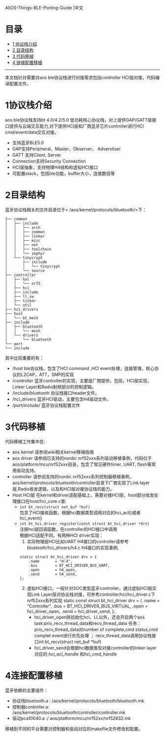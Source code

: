 AliOS-Things-BLE-Porting-Guide |中文

# 目录

* [1 协议栈介绍](#1协议栈介绍)
* [2 目录结构](#2目录结构)
* [3 代码移植](#3代码移植)
* [4 链接配置移植](4#链接配置移植)
---

本文档针对需要对aos ble协议栈进行对接需求包括controller HCI层对接，代码编译配置文件。

# 1协议栈介绍
aos ble协议栈支持bt 4.0/4.2/5.0 低功耗核心协议栈，对上提供GAP/GATT层接口提供与云端交互能力,对下提供HCI层和厂商蓝牙芯片controller进行HCI cmd/event/data交互对接。
- 支持蓝牙BLE5.0 
- GAP支持Peripheral，Master，Observer， Adverstiser
- GATT 支持Client, Server
- Connection支持Security Connection
- HCI层抽象，支持物理H4结构和虚拟HCI接口
- 可配置stack，包括ble功能，buffer大小，连接数目等
# 2目录结构
蓝牙协议栈相关的文件目录位于< /aos/kernel/protocols/bluetooth/>下：
```
├── common
│   ├── include
│   │   ├── arch
│   │   ├── common
│   │   ├── linker
│   │   ├── misc
│   │   ├── net
│   │   ├── toolchain
│   │   └── zephyr
│   └── tinycrypt
│       ├── include
│       │   └── tinycrypt
│       └── source
├── controller
│   ├── hal
│   │   └── nrf5
│   ├── hci
│   ├── include
│   ├── ll_sw
│   ├── ticker
│   └── util
├── hci_drivers
├── host
│   └── bt_mesh
├── include
│   ├── bluetooth
│   │   └── mesh
│   └── drivers
│       └── bluetooth
└── port
└── include
```
其中比较重要的有：
- /host
 ble协议栈，包含了HCI command ,HCI event处理，连接管理，核心协议的L2CAP，ATT，SMP的实现
- /controller
 蓝牙controller的实现，主要是厂商提供，包括，HCI层实现，Linker Layer和Radio射频部分的控制逻辑。
- /include/bluetooth
 协议栈接口header文件。
- /hci_drivers
 蓝牙HCI驱动，主要包含H4驱动文件。
- /port/include/
 蓝牙协议栈配置文件
# 3代码移植
代码移植工作集中在:
- aos kernel
   请参阅wiki相关kernel移植指南
- aos driver
   请参阅已支持的nordic nrf52xxx系列驱动移植事例，代码位于aos/platform/mcu/nrf52xxx目录，包含了常见硬件timer, UART, flash等常用驱动支持。
- controller
   请参阅支持的nordic nrf52xxx系列控制器移植事例，aos/kernel/protocols/bluetooth/controller目录下厂商实现了Link layer层,Radio收发逻辑，以及和HCI层对接协议栈的能力。
- Host HCI层
   在kernel和driver适配基础上，需要对接HCI层，host部分收发处理接口在host/hci_core.c里:
   - `int bt_recv(struct net_buf *buf)`  
     包含了HCI接收函数，根据hci数据类型调用对应的hci_acl()或者hci_event()
   - `int bt_hci_driver_register(const struct bt_hci_driver *drv)`  
     注册hci层回调函数，在controller的HCI接口中调用  
     根据HCI适配不同，有两种HCI driver实现：  
     1. 实际物理层HCI比如UART H4接口的controller请参考bluetooth/hci_drivers/h4.c H4接口的实现事例,
      ```
      static struct bt_hci_driver drv = {
          .name       = "H:4",
          .bus        = BT_HCI_DRIVER_BUS_UART,
          .open       = h4_open,
          .send       = h4_send,
      };
      ```
     2. 虚拟HCI接口，一般针对SOC类型蓝牙controller，通过虚拟HCI层实现Link Layer层对协议栈对接，可参考controller/hci/hci_driver.c下nrf52xxx系列实现
        static const struct bt_hci_driver drv = {
                .name   = "Controller",
                .bus    = BT_HCI_DRIVER_BUS_VIRTUAL,
                .open   = hci_driver_open,
                .send   = hci_driver_send,
        };
        - hci_driver_open除初始化hci，LL以外，还会开启两个aos task:prio_recv_thread_data和recv_thread_data 任务： prio_recv_thread_data对number of complete,cmd status,cmd complet event进行优先处理 ； recv_thread_data调用协议栈接口int bt_recv(struct net_buf *buf) 
        - hci_driver_send会根据hci数据类型对接controller的linker layer对应的 *hci_acl_handle* 和*hci_cmd_handle* 

# 4连接配置移植

蓝牙依赖的主要组件：

- 协议栈bluetooth.a : /aos/kernel/protocols/bluetooth/bluetooth.mk
- 控制器controller.a: /aos/kernel/protocols/bluetooth/controller/controller.mk
- 驱动pca10040.a  :/ aos/platform/mcu/nrf52xx/nrf52832.mk

移植到不同的平台需要对控制器和驱动对应的makefile文件修改和配置。
